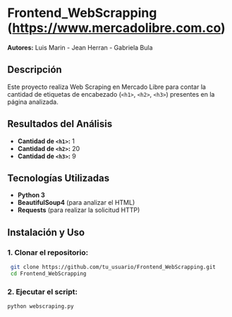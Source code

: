 # Frontend_WebScrapping (https://www.mercadolibre.com.co)

**Autores:** Luis Marin - Jean Herran - Gabriela Bula

## Descripción
Este proyecto realiza Web Scraping en Mercado Libre para contar la cantidad de etiquetas de encabezado (`<h1>`, `<h2>`, `<h3>`) presentes en la página analizada.

## Resultados del Análisis
- **Cantidad de `<h1>`:** 1
- **Cantidad de `<h2>`:** 20
- **Cantidad de `<h3>`:** 9

## Tecnologías Utilizadas
- **Python 3**
- **BeautifulSoup4** (para analizar el HTML)
- **Requests** (para realizar la solicitud HTTP)

## Instalación y Uso
### 1. Clonar el repositorio:
```bash
 git clone https://github.com/tu_usuario/Frontend_WebScrapping.git
 cd Frontend_WebScrapping
```

### 2. Ejecutar el script:
```bash
python webscraping.py
```
